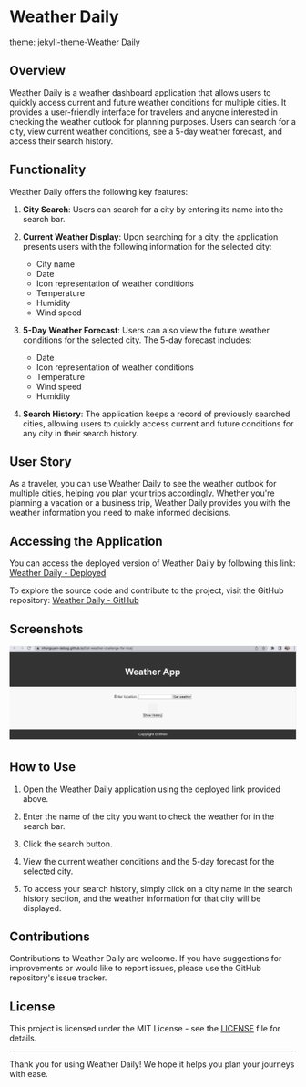 # Weather Daily
theme: jekyll-theme-Weather Daily
## Overview

Weather Daily is a weather dashboard application that allows users to quickly access current and future weather conditions for multiple cities. It provides a user-friendly interface for travelers and anyone interested in checking the weather outlook for planning purposes. Users can search for a city, view current weather conditions, see a 5-day weather forecast, and access their search history.

## Functionality

Weather Daily offers the following key features:

1. **City Search**: Users can search for a city by entering its name into the search bar.

2. **Current Weather Display**: Upon searching for a city, the application presents users with the following information for the selected city:
   - City name
   - Date
   - Icon representation of weather conditions
   - Temperature
   - Humidity
   - Wind speed

3. **5-Day Weather Forecast**: Users can also view the future weather conditions for the selected city. The 5-day forecast includes:
   - Date
   - Icon representation of weather conditions
   - Temperature
   - Wind speed
   - Humidity

4. **Search History**: The application keeps a record of previously searched cities, allowing users to quickly access current and future conditions for any city in their search history.

## User Story

As a traveler, you can use Weather Daily to see the weather outlook for multiple cities, helping you plan your trips accordingly. Whether you're planning a vacation or a business trip, Weather Daily provides you with the weather information you need to make informed decisions.

## Accessing the Application

You can access the deployed version of Weather Daily by following this link: [Weather Daily - Deployed](https://nhunguyen-debug.github.io/RiceWeatherQuest/)

To explore the source code and contribute to the project, visit the GitHub repository: [Weather Daily - GitHub](https://github.com/nhunguyen-debug/Get-weather-challenge-for-rice.git)

## Screenshots

![Weather Daily Screenshot](./mydeploy.png)

## How to Use

1. Open the Weather Daily application using the deployed link provided above.

2. Enter the name of the city you want to check the weather for in the search bar.

3. Click the search button.

4. View the current weather conditions and the 5-day forecast for the selected city.

5. To access your search history, simply click on a city name in the search history section, and the weather information for that city will be displayed.

## Contributions

Contributions to Weather Daily are welcome. If you have suggestions for improvements or would like to report issues, please use the GitHub repository's issue tracker.

## License

This project is licensed under the MIT License - see the [LICENSE](LICENSE) file for details.

---

Thank you for using Weather Daily! We hope it helps you plan your journeys with ease.
